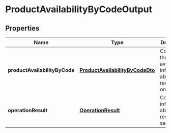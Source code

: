 
# ProductAvailabilityByCodeOutput

## Properties
Name | Type | Description | Notes
------------ | ------------- | ------------- | -------------
**productAvailabilityByCode** | [**ProductAvailabilityByCodeDto**](ProductAvailabilityByCodeDto.md) | Contains all the available informations about the requested order. |  [optional]
**operationResult** | [**OperationResult**](OperationResult.md) | Contains information about the result of this service call. | 



